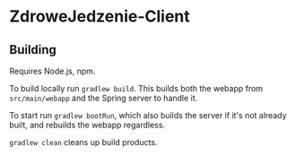 # ZdroweJedzenie-Client

## Building

Requires Node.js, npm.

To build locally run `gradlew build`. This builds both the webapp from `src/main/webapp` and the Spring server to handle it.

To start run `gradlew bootRun`, which also builds the server if it's not already built, and rebuilds the webapp regardless.

`gradlew clean` cleans up build products.
